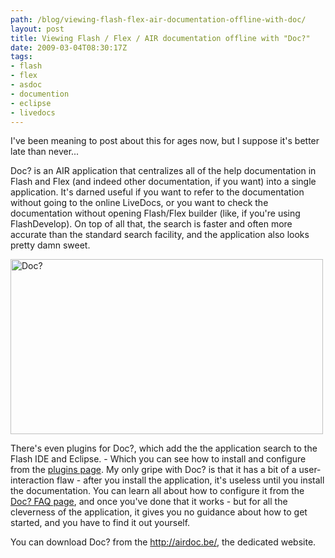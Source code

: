 ```yaml
---
path: /blog/viewing-flash-flex-air-documentation-offline-with-doc/
layout: post
title: Viewing Flash / Flex / AIR documentation offline with "Doc?"
date: 2009-03-04T08:30:17Z
tags:
- flash
- flex
- asdoc
- documention
- eclipse
- livedocs
---
```


I've been meaning to post about this for ages now, but I suppose it's better late than never...

Doc? is an AIR application that centralizes all of the help documentation in Flash and Flex (and indeed other documentation, if you want) into a single application. It's darned useful if you want to refer to the documentation without going to the online LiveDocs, or you want to check the documentation without opening Flash/Flex builder (like, if you're using FlashDevelop). On top of all that, the search is faster and often more accurate than the standard search facility, and the application also looks pretty damn sweet.

<img class="alignnone size-full wp-image-788" title="Doc?" src="http://uploads.psyked.co.uk/2009/03/doc.jpg" alt="Doc?" width="500" height="280" />

There's even plugins for Doc?, which add the the application search to the Flash IDE and Eclipse. - Which you can see how to install and configure from the <a href="http://airdoc.be/plugin/" target="_blank">plugins page</a>. My only gripe with Doc? is that it has a bit of a user-interaction flaw - after you install the application, it's useless until you install the documentation. You can learn all about how to configure it from the <a href="http://airdoc.be/faq/" target="_blank">Doc? FAQ page</a>, and once you've done that it works - but for all the cleverness of the application, it gives you no guidance about how to get started, and you have to find it out yourself.

You can download Doc? from the <a href="http://airdoc.be/" target="_blank">http://airdoc.be/</a>, the dedicated website.